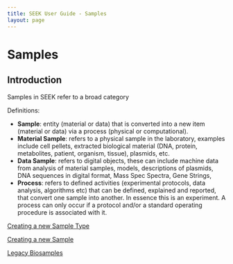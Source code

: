 ```yaml
---
title: SEEK User Guide - Samples
layout: page
---
```


# Samples

## Introduction

Samples in SEEK refer to a broad category 


Definitions: 


* **Sample**: ​entity (material or data) that is converted into a new item (material or data) via a process (physical or computational). 
* **Material Sample**: ​refers to a physical sample in the laboratory, examples include cell pellets, 
extracted biological material (DNA, protein, metabolites, patient, organism, tissue), plasmids, etc. 
* **Data Sample**: ​refers to digital objects, these can include machine data from analysis of material samples, models, 
descriptions of plasmids, DNA sequences in digital format, Mass Spec Spectra, Gene Strings, 
* **Process**: ​refers to defined activities (experimental protocols, data analysis, algorithms etc) that can be defined, 
explained and reported, that convert one sample into another. In essence this is an experiment. 
A process can only occur if a protocol and/or a standard operating procedure is associated with it.


[Creating a new Sample Type](create-sample-type.html)

[Creating a new Sample](create-sample.html)

[Legacy Biosamples](legacy-biosamples.html)

